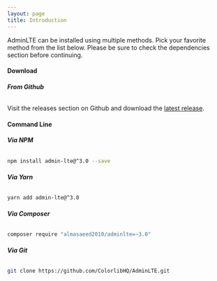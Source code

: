 ```yaml
---
layout: page
title: Introduction
---
```


AdminLTE can be installed using multiple methods. Pick your favorite method from the list below. Please be sure to check
the dependencies section before continuing.

#### Download

###### __From Github__

Visit the releases section on Github and download the [latest release](https://github.com/ColorlibHQ/AdminLTE/releases).

#### Command Line

###### __Via NPM__

```bash
npm install admin-lte@^3.0 --save
```

###### __Via Yarn__

```bash
yarn add admin-lte@^3.0
```

###### __Via Composer__

```bash
composer require "almasaeed2010/adminlte=~3.0"
```

###### __Via Git__

```bash
git clone https://github.com/ColorlibHQ/AdminLTE.git
```
